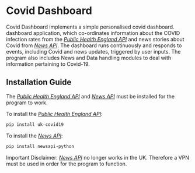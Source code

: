 # Covid Dashboard

Covid Dashboard implements a simple personalised covid dashboard.
dashboard application, which co-ordinates information about the COVID infection rates from the 
[_Public Health England API_](https://publichealthengland.github.io/coronavirus-dashboard-api-python-sdk/) and news 
stories about Covid from [_News API_](https://newsapi.org/). 
The dashboard runs continuously and responds to events, including Covid and news updates, triggered by user inputs.
The program also includes News and Data handling modules to deal with information pertaining to Covid-19. 

## Installation Guide

The [_Public Health England API_](https://publichealthengland.github.io/coronavirus-dashboard-api-python-sdk/) and 
[_News API_](https://newsapi.org/) must be installed for the program to work.

To install the [_Public Health England API_](https://publichealthengland.github.io/coronavirus-dashboard-api-python-sdk/):
```bash
pip install uk-covid19
```

To install the [_News API_](https://newsapi.org/):

```bash
pip install newsapi-python
```

Important Disclaimer: [_News API_](https://newsapi.org/) no longer works in the UK. Therefore a VPN must be used in 
order for the program to function. 







